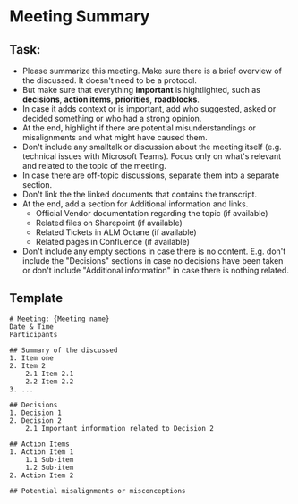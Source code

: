 # Meeting Summary

## Task: 
- Please summarize this meeting. Make sure there is a brief overview of the discussed. It doesn't need to be a protocol.
- But make sure that everything **important** is hightlighted, such as **decisions**, **action items**, **priorities**, **roadblocks**.
- In case it adds context or is important, add who suggested, asked or decided something or who had a strong opinion.
- At the end, highlight if there are potential misunderstandings or misalignments and what might have caused them.
- Don't include any smalltalk or discussion about the meeting itself (e.g. technical issues with Microsoft Teams). Focus only on what's relevant and related to the topic of the meeting.
- In case there are off-topic discussions, separate them into a separate section.
- Don't link the the linked documents that contains the transcript.
- At the end, add a section for Additional information and links.
    - Official Vendor documentation regarding the topic (if available)
    - Related files on Sharepoint (if available)
    - Related Tickets in ALM Octane (if available)
    - Related pages in Confluence (if available)
- Don't include any empty sections in case there is no content. E.g. don't include the "Decisions" sections in case no decisions have been taken or don't include "Additional information" in case there is nothing related.

## Template
```
# Meeting: {Meeting name}
Date & Time
Participants

## Summary of the discussed
1. Item one
2. Item 2
    2.1 Item 2.1
    2.2 Item 2.2
3. ...

## Decisions
1. Decision 1
2. Decision 2
    2.1 Important information related to Decision 2

## Action Items
1. Action Item 1
    1.1 Sub-item
    1.2 Sub-item
2. Action Item 2

## Potential misalignments or misconceptions


```
